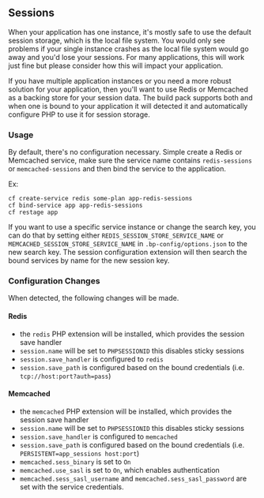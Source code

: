 ## Sessions

When your application has one instance, it's mostly safe to use the default session storage, which is the local file system.  You would only see problems if your single instance crashes as the local file system would go away and you'd lose your sessions.  For many applications, this will work just fine but please consider how this will impact your application.

If you have multiple application instances or you need a more robust solution for your application, then you'll want to use Redis or Memcached as a backing store for your session data.  The build pack supports both and when one is bound to your application it will detected it and automatically configure PHP to use it for session storage.

### Usage

By default, there's no configuration necessary.  Simple create a Redis or Memcached service, make sure the service name contains `redis-sessions` or `memcached-sessions` and then bind the service to the application.

Ex:

```
cf create-service redis some-plan app-redis-sessions
cf bind-service app app-redis-sessions
cf restage app
```

If you want to use a specific service instance or change the search key, you can do that by setting either `REDIS_SESSION_STORE_SERVICE_NAME` or `MEMCACHED_SESSION_STORE_SERVICE_NAME` in `.bp-config/options.json` to the new search key.  The session configuration extension will then search the bound services by name for the new session key.

### Configuration Changes

When detected, the following changes will be made.

#### Redis

  - the `redis` PHP extension will be installed, which provides the session save handler
  - `session.name` will be set to `PHPSESSIONID` this disables sticky sessions
  - `session.save_handler` is configured to `redis`
  - `session.save_path` is configured based on the bound credentials (i.e. `tcp://host:port?auth=pass`)

#### Memcached

 - the `memcached` PHP extension will be installed, which provides the session save handler
 - `session.name` will be set to `PHPSESSIONID` this disables sticky sessions
 - `session.save_handler` is configured to `memcached`
 - `session.save_path` is configured based on the bound credentials (i.e. `PERSISTENT=app_sessions host:port`)
 - `memcached.sess_binary` is set to `On`
 - `memcached.use_sasl` is set to `On`, which enables authentication
 - `memcached.sess_sasl_username` and `memcached.sess_sasl_password` are set with the service credentials.
